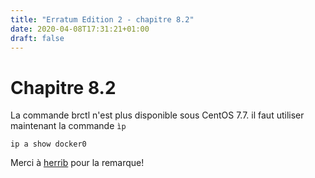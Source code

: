 ```yaml
---
title: "Erratum Edition 2 - chapitre 8.2"
date: 2020-04-08T17:31:21+01:00
draft: false
---
```


# Chapitre 8.2

La commande brctl n'est plus disponible sous CentOS 7.7. il faut utiliser maintenant la commande <code>ìp</code> 

<pre><code class="bash">ip a show docker0</code></pre>

Merci à [herrib](https://github.com/herrib) pour la remarque!